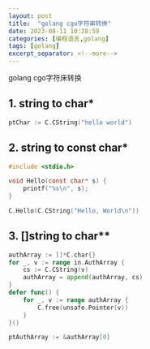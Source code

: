 ```yaml
---
layout: post
title:  "golang cgo字符串转换"
date: 2023-08-11 10:28:59
categories: [编程语言,golang]
tags: [golang]
excerpt_separator: <!--more-->
---
```

golang cgo字符床转换
<!--more-->

## 1. string to char*

```go
ptChar := C.CString("hello world")
```

## 2. string to const char*

```c
#include <stdio.h>

void Hello(const char* s) {
    printf("%s\n", s);
}
```

```go
C.Hello(C.CString("Hello, World\n"))
```

## 3. []string to char**

```go
authArray := []*C.char{}
for _, v := range in.AuthArray {
    cs := C.CString(v)
    authArray = append(authArray, cs)
}
defer func() {
	for _, v := range authArray {
		C.free(unsafe.Pointer(v))
	}
}()

ptAuthArray := &authArray[0]
```